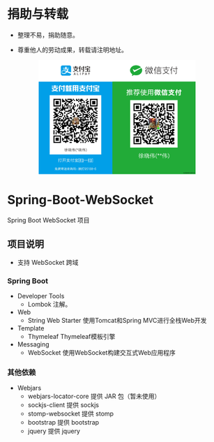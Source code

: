 # 捐助与转载

- 整理不易，捐助随意。

- 尊重他人的劳动成果，转载请注明地址。

<p align=center>
  <a href="http://xuxiaowei.com.cn">
    <img src="./img/QRCode.png" alt="徐晓伟工作室" width="360">
  </a>
</p>

# Spring-Boot-WebSocket

Spring Boot WebSocket 项目

## 项目说明

- 支持 WebSocket 跨域

### Spring Boot

- Developer Tools
    - Lombok 注解。
- Web
    - String Web Starter 使用Tomcat和Spring MVC进行全栈Web开发
- Template
    - Thymeleaf Thymeleaf模板引擎
- Messaging
    - WebSocket 使用WebSocket构建交互式Web应用程序

### 其他依赖

- Webjars
    - webjars-locator-core 提供 JAR 包（暂未使用）
    - sockjs-client 提供 sockjs
    - stomp-websocket 提供 stomp
    - bootstrap 提供 bootstrap
    - jquery 提供 jquery

###
